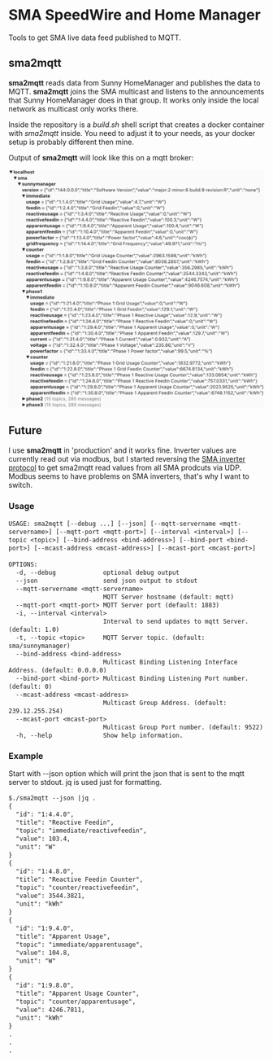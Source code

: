 # SMA SpeedWire and Home Manager

Tools to get SMA live data feed published to MQTT.

## sma2mqtt

__sma2mqtt__ reads data from Sunny HomeManager and publishes the data to MQTT.
__sma2mqtt__ joins the SMA multicast and listens to the announcements that Sunny HomeManager does in that group. It works only inside the local network as multicast only works there.

Inside the repository is a *build.sh* shell script that creates a docker container with *sma2mqtt* inside. You need to adjust it to your needs, as your docker setup is probably different then mine.

Output of __sma2mqtt__ will look like this on a mqtt broker:

![SunnyManager mqtt example](Images/sunnymanager.mqtt.png)


## Future

I use __sma2mqtt__ in 'production' and it works fine. Inverter values are currently read out via modbus, but I started reversing the [SMA inverter protocol](SMA%20Protocol.md) to get sma2mqtt read values from all SMA prodcuts via UDP. Modbus seems to have problems on SMA inverters, that's why I want to switch.

### Usage


```
USAGE: sma2mqtt [--debug ...] [--json] [--mqtt-servername <mqtt-servername>] [--mqtt-port <mqtt-port>] [--interval <interval>] [--topic <topic>] [--bind-address <bind-address>] [--bind-port <bind-port>] [--mcast-address <mcast-address>] [--mcast-port <mcast-port>]

OPTIONS:
  -d, --debug             optional debug output 
  --json                  send json output to stdout 
  --mqtt-servername <mqtt-servername>
                          MQTT Server hostname (default: mqtt)
  --mqtt-port <mqtt-port> MQTT Server port (default: 1883)
  -i, --interval <interval>
                          Interval to send updates to mqtt Server. (default: 1.0)
  -t, --topic <topic>     MQTT Server topic. (default: sma/sunnymanager)
  --bind-address <bind-address>
                          Multicast Binding Listening Interface Address. (default: 0.0.0.0)
  --bind-port <bind-port> Multicast Binding Listening Port number. (default: 0)
  --mcast-address <mcast-address>
                          Multicast Group Address. (default: 239.12.255.254)
  --mcast-port <mcast-port>
                          Multicast Group Port number. (default: 9522)
  -h, --help              Show help information.
```


### Example 

Start with --json option which will print the json that is sent to the mqtt server to stdout. jq is used just for formatting.
```
$./sma2mqtt --json |jq . 
{
  "id": "1:4.4.0",
  "title": "Reactive Feedin",
  "topic": "immediate/reactivefeedin",
  "value": 103.4,
  "unit": "W"
}
{
  "id": "1:4.8.0",
  "title": "Reactive Feedin Counter",
  "topic": "counter/reactivefeedin",
  "value": 3544.3821,
  "unit": "kWh"
}
{
  "id": "1:9.4.0",
  "title": "Apparent Usage",
  "topic": "immediate/apparentusage",
  "value": 104.8,
  "unit": "W"
}
{
  "id": "1:9.8.0",
  "title": "Apparent Usage Counter",
  "topic": "counter/apparentusage",
  "value": 4246.7811,
  "unit": "kWh"
}
.
.
.
```


